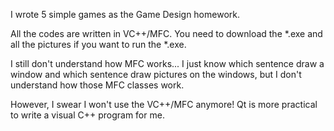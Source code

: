 I wrote 5 simple games as the Game Design homework.

All the codes are written in VC++/MFC. You need to download the *.exe and all the pictures if you want to run the *.exe.

I still don't understand how MFC works... I just know which sentence draw a window and which sentence draw pictures on the windows, but I don't understand how those MFC classes work.

However, I swear I won't use the VC++/MFC anymore! Qt is more practical to write a visual C++ program for me.
